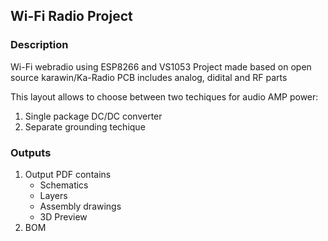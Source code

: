 ## Wi-Fi Radio Project

### Description
Wi-Fi webradio using ESP8266 and VS1053
Project made based on open source karawin/Ka-Radio
PCB includes analog, didital and RF parts

This layout allows to choose between two techiques for audio AMP power: 
1. Single package DC/DC converter
1. Separate grounding techique 

### Outputs
1. Output PDF contains 
	- Schematics
	- Layers
	- Assembly drawings
	- 3D Preview
1. BOM 